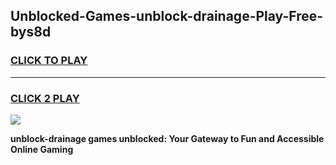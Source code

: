 
## Unblocked-Games-unblock-drainage-Play-Free-bys8d
<h3>
<a href="https://premium76.site?title=unblock-drainage&ref=18A1">CLICK TO PLAY</a></h3>
<hr>

<h3>
<a href="https://premium76.site?title=unblock-drainage&ref=18A1">CLICK 2 PLAY</a>
  
</h3>

<a href="https://premium76.site?title=unblock-drainage&ref=18A1"><img src="https://clearcache.store/games.png"></a>


**unblock-drainage games unblocked: Your Gateway to Fun and Accessible Online Gaming**
